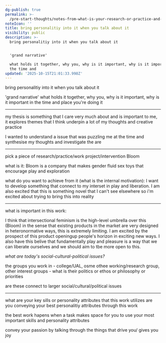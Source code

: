 ```yaml
---
dg-publish: true
permalink: >-
  /pre-start-thoughts/notes-from-what-is-your-research-or-practice-and-who-are-you-in-it/
noteIcon: ''
title: bring personalitiy into it when you talk about it
visibility: public
description: >-
  bring personalitiy into it when you talk about it 


  'grand narrative'

  what holds it together, why you, why is it important, why is it important in
  the time and 
updated: '2025-10-15T21:01:33.998Z'
---
```



bring personalitiy into it when you talk about it 

'grand narrative'
what holds it together, why you, why is it important, why is it important in the time and place you're doing it 

---
my thesis is something that I care very much about and is important to me, it explores themes that I think underpin a lot of my thoughts and creative practice 

I wanted to understand a issue that was puzzling me at the time and synthesise my thoughts and investigate the are

---

pick a piece of research/practice/work project/intervention Bloom 

what is it: Bloom is a company that makes gender fluid sex toys that encourage play and exploration 

what do you want to achieve from it (what is the internal motivation): I want to develop something that connect to my interset in play and liberation. I am also excited that this is something novel that I can't see elsewhere so i'm excited about trying to bring this into reality 

----

what is important in this work: 

I think that intersectional feminism is the high-level umbrella over this (Bloom) in the sense that existing products in the market are very designed in heteronormative ways, this is extremely limiting. I  am excited by the prospect of this product openingup people's horizon in exciting new ways. I also have this belive that fundamentally play and pleasure is a way that we can liberate ourselves and we should aim to tbe more open to this.

*what are today's social-cultural-political issues?*

the groups you work in - college/UAL, osme othee working/research group, other interest groups - what is their politics or ethos or philosophy or priorities 

are these connect to larger social/cultural/political issues

---

what are your key sills or personality attributes that this work utilizes are you conveying your best personalitiy attributes through this work

the  best work hapens when a task makes space for you to use your most important skills and personality attributes

convey your passion by talking through the things that drive you/ gives you joy 
